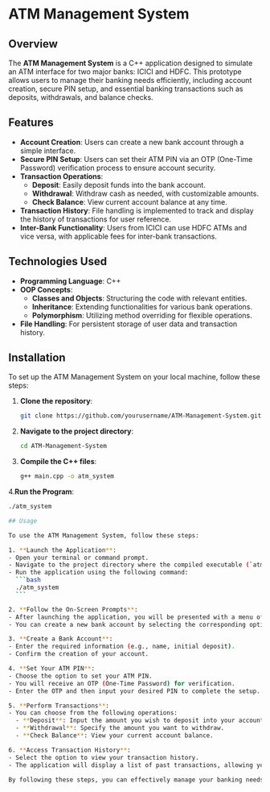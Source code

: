 # ATM Management System

## Overview

The **ATM Management System** is a C++ application designed to simulate an ATM interface for two major banks: ICICI and HDFC. This prototype allows users to manage their banking needs efficiently, including account creation, secure PIN setup, and essential banking transactions such as deposits, withdrawals, and balance checks.

## Features

- **Account Creation**: Users can create a new bank account through a simple interface.
- **Secure PIN Setup**: Users can set their ATM PIN via an OTP (One-Time Password) verification process to ensure account security.
- **Transaction Operations**:
  - **Deposit**: Easily deposit funds into the bank account.
  - **Withdrawal**: Withdraw cash as needed, with customizable amounts.
  - **Check Balance**: View current account balance at any time.
- **Transaction History**: File handling is implemented to track and display the history of transactions for user reference.
- **Inter-Bank Functionality**: Users from ICICI can use HDFC ATMs and vice versa, with applicable fees for inter-bank transactions.

## Technologies Used

- **Programming Language**: C++
- **OOP Concepts**:
  - **Classes and Objects**: Structuring the code with relevant entities.
  - **Inheritance**: Extending functionalities for various bank operations.
  - **Polymorphism**: Utilizing method overriding for flexible operations.
- **File Handling**: For persistent storage of user data and transaction history.

## Installation

To set up the ATM Management System on your local machine, follow these steps:

1. **Clone the repository**:
   ```bash
   git clone https://github.com/yourusername/ATM-Management-System.git
2. **Navigate to the project directory**:
   ```bash
   cd ATM-Management-System
3. **Compile the C++ files**:
   ```bash
   g++ main.cpp -o atm_system
4.**Run the Program**:
   ```bash
  ./atm_system

## Usage

To use the ATM Management System, follow these steps:

1. **Launch the Application**:
   - Open your terminal or command prompt.
   - Navigate to the project directory where the compiled executable (`atm_system`) is located.
   - Run the application using the following command:
     ```bash
     ./atm_system
     ```

2. **Follow the On-Screen Prompts**:
   - After launching the application, you will be presented with a menu of options.
   - You can create a new bank account by selecting the corresponding option.

3. **Create a Bank Account**:
   - Enter the required information (e.g., name, initial deposit).
   - Confirm the creation of your account.

4. **Set Your ATM PIN**:
   - Choose the option to set your ATM PIN.
   - You will receive an OTP (One-Time Password) for verification.
   - Enter the OTP and then input your desired PIN to complete the setup.

5. **Perform Transactions**:
   - You can choose from the following operations:
     - **Deposit**: Input the amount you wish to deposit into your account.
     - **Withdrawal**: Specify the amount you want to withdraw.
     - **Check Balance**: View your current account balance.

6. **Access Transaction History**:
   - Select the option to view your transaction history.
   - The application will display a list of past transactions, allowing you to review your activity.

By following these steps, you can effectively manage your banking needs through the ATM Management System.
